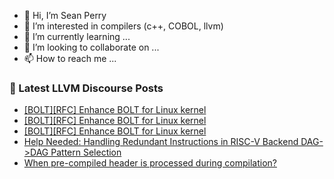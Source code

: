 - 👋 Hi, I’m Sean Perry
- 👀 I’m interested in compilers (c++, COBOL, llvm)
- 🌱 I’m currently learning ...
- 💞️ I’m looking to collaborate on ...
- 📫 How to reach me ...

<!---
s66perry/s66perry is a ✨ special ✨ repository because its `README.md` (this file) appears on your GitHub profile.
You can click the Preview link to take a look at your changes.
--->
### 📕 Latest LLVM Discourse Posts

<!-- DISCOURSE-LLVM:START -->
- [[BOLT][RFC] Enhance BOLT for Linux kernel](https://discourse.llvm.org/t/bolt-rfc-enhance-bolt-for-linux-kernel/84157#post_12)
- [[BOLT][RFC] Enhance BOLT for Linux kernel](https://discourse.llvm.org/t/bolt-rfc-enhance-bolt-for-linux-kernel/84157#post_11)
- [[BOLT][RFC] Enhance BOLT for Linux kernel](https://discourse.llvm.org/t/bolt-rfc-enhance-bolt-for-linux-kernel/84157#post_10)
- [Help Needed: Handling Redundant Instructions in RISC-V Backend DAG-&gt;DAG Pattern Selection](https://discourse.llvm.org/t/help-needed-handling-redundant-instructions-in-risc-v-backend-dag-dag-pattern-selection/84297#post_4)
- [When pre-compiled header is processed during compilation?](https://discourse.llvm.org/t/when-pre-compiled-header-is-processed-during-compilation/84302#post_1)
<!-- DISCOURSE-LLVM:END -->
